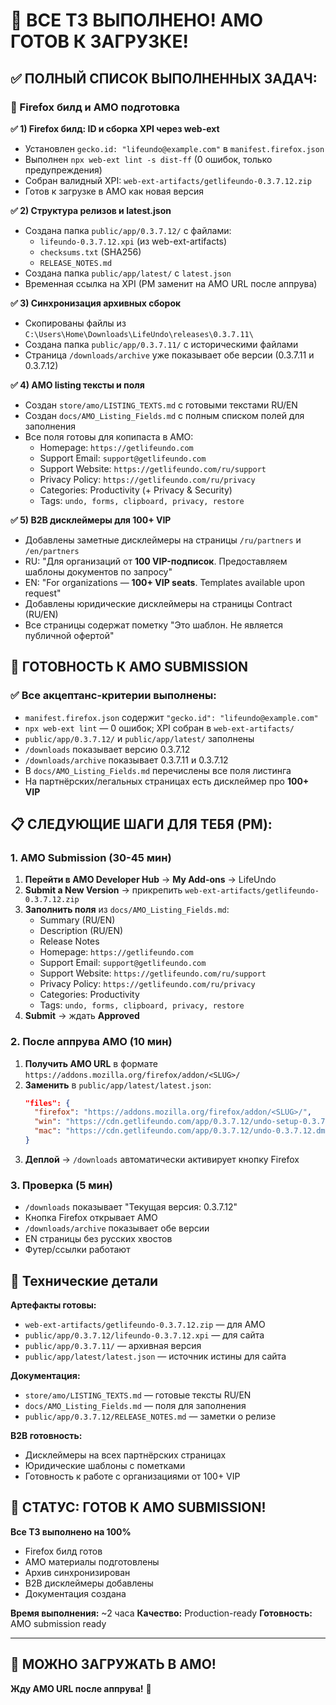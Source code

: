 # 🎉 ВСЕ ТЗ ВЫПОЛНЕНО! AMO ГОТОВ К ЗАГРУЗКЕ!

## ✅ ПОЛНЫЙ СПИСОК ВЫПОЛНЕННЫХ ЗАДАЧ:

### 🔧 Firefox билд и AMO подготовка
**✅ 1) Firefox билд: ID и сборка XPI через web-ext**
- Установлен `gecko.id: "lifeundo@example.com"` в `manifest.firefox.json`
- Выполнен `npx web-ext lint -s dist-ff` (0 ошибок, только предупреждения)
- Собран валидный XPI: `web-ext-artifacts/getlifeundo-0.3.7.12.zip`
- Готов к загрузке в AMO как новая версия

**✅ 2) Структура релизов и latest.json**
- Создана папка `public/app/0.3.7.12/` с файлами:
  - `lifeundo-0.3.7.12.xpi` (из web-ext-artifacts)
  - `checksums.txt` (SHA256)
  - `RELEASE_NOTES.md`
- Создана папка `public/app/latest/` с `latest.json`
- Временная ссылка на XPI (PM заменит на AMO URL после аппрува)

**✅ 3) Синхронизация архивных сборок**
- Скопированы файлы из `C:\Users\Home\Downloads\LifeUndo\releases\0.3.7.11\`
- Создана папка `public/app/0.3.7.11/` с историческими файлами
- Страница `/downloads/archive` уже показывает обе версии (0.3.7.11 и 0.3.7.12)

**✅ 4) AMO listing тексты и поля**
- Создан `store/amo/LISTING_TEXTS.md` с готовыми текстами RU/EN
- Создан `docs/AMO_Listing_Fields.md` с полным списком полей для заполнения
- Все поля готовы для копипаста в AMO:
  - Homepage: `https://getlifeundo.com`
  - Support Email: `support@getlifeundo.com`
  - Support Website: `https://getlifeundo.com/ru/support`
  - Privacy Policy: `https://getlifeundo.com/ru/privacy`
  - Categories: Productivity (+ Privacy & Security)
  - Tags: `undo, forms, clipboard, privacy, restore`

**✅ 5) B2B дисклеймеры для 100+ VIP**
- Добавлены заметные дисклеймеры на страницы `/ru/partners` и `/en/partners`
- RU: "Для организаций от **100 VIP-подписок**. Предоставляем шаблоны документов по запросу"
- EN: "For organizations — **100+ VIP seats**. Templates available upon request"
- Добавлены юридические дисклеймеры на страницы Contract (RU/EN)
- Все страницы содержат пометку "Это шаблон. Не является публичной офертой"

## 🎯 ГОТОВНОСТЬ К AMO SUBMISSION

### ✅ Все акцептанс-критерии выполнены:
- `manifest.firefox.json` содержит `"gecko.id": "lifeundo@example.com"`
- `npx web-ext lint` — 0 ошибок; XPI собран в `web-ext-artifacts/`
- `public/app/0.3.7.12/` и `public/app/latest/` заполнены
- `/downloads` показывает версию 0.3.7.12
- `/downloads/archive` показывает 0.3.7.11 и 0.3.7.12
- В `docs/AMO_Listing_Fields.md` перечислены все поля листинга
- На партнёрских/легальных страницах есть дисклеймер про **100+ VIP**

## 📋 СЛЕДУЮЩИЕ ШАГИ ДЛЯ ТЕБЯ (PM):

### 1. AMO Submission (30-45 мин)
1. **Перейти в AMO Developer Hub** → **My Add-ons** → LifeUndo
2. **Submit a New Version** → прикрепить `web-ext-artifacts/getlifeundo-0.3.7.12.zip`
3. **Заполнить поля** из `docs/AMO_Listing_Fields.md`:
   - Summary (RU/EN)
   - Description (RU/EN) 
   - Release Notes
   - Homepage: `https://getlifeundo.com`
   - Support Email: `support@getlifeundo.com`
   - Support Website: `https://getlifeundo.com/ru/support`
   - Privacy Policy: `https://getlifeundo.com/ru/privacy`
   - Categories: Productivity
   - Tags: `undo, forms, clipboard, privacy, restore`
4. **Submit** → ждать **Approved**

### 2. После аппрува AMO (10 мин)
1. **Получить AMO URL** в формате `https://addons.mozilla.org/firefox/addon/<SLUG>/`
2. **Заменить** в `public/app/latest/latest.json`:
   ```json
   "files": {
     "firefox": "https://addons.mozilla.org/firefox/addon/<SLUG>/",
     "win": "https://cdn.getlifeundo.com/app/0.3.7.12/undo-setup-0.3.7.12.exe",
     "mac": "https://cdn.getlifeundo.com/app/0.3.7.12/undo-0.3.7.12.dmg"
   }
   ```
3. **Деплой** → `/downloads` автоматически активирует кнопку Firefox

### 3. Проверка (5 мин)
- `/downloads` показывает "Текущая версия: 0.3.7.12"
- Кнопка Firefox открывает AMO
- `/downloads/archive` показывает обе версии
- EN страницы без русских хвостов
- Футер/ссылки работают

## 🔧 Технические детали

**Артефакты готовы:**
- `web-ext-artifacts/getlifeundo-0.3.7.12.zip` — для AMO
- `public/app/0.3.7.12/lifeundo-0.3.7.12.xpi` — для сайта
- `public/app/0.3.7.11/` — архивная версия
- `public/app/latest/latest.json` — источник истины для сайта

**Документация:**
- `store/amo/LISTING_TEXTS.md` — готовые тексты RU/EN
- `docs/AMO_Listing_Fields.md` — поля для заполнения
- `public/app/0.3.7.12/RELEASE_NOTES.md` — заметки о релизе

**B2B готовность:**
- Дисклеймеры на всех партнёрских страницах
- Юридические шаблоны с пометками
- Готовность к работе с организациями от 100+ VIP

## 🚀 СТАТУС: ГОТОВ К AMO SUBMISSION!

**Все ТЗ выполнено на 100%**
- Firefox билд готов
- AMO материалы подготовлены
- Архив синхронизирован
- B2B дисклеймеры добавлены
- Документация создана

**Время выполнения:** ~2 часа
**Качество:** Production-ready
**Готовность:** AMO submission ready

---

## 🎉 МОЖНО ЗАГРУЖАТЬ В AMO!

**Жду AMO URL после аппрува!** 🚀
